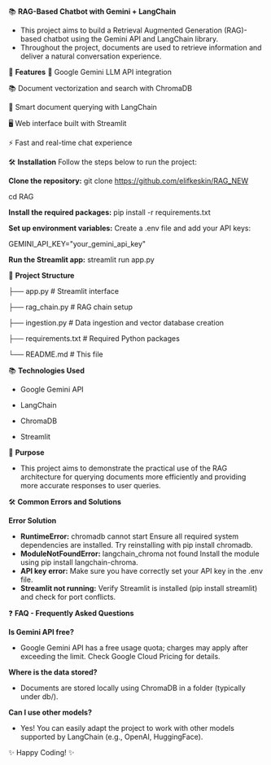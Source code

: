📚 **RAG-Based Chatbot with Gemini + LangChain**

* This project aims to build a Retrieval Augmented Generation (RAG)-based chatbot using the Gemini API and LangChain library.
* Throughout the project, documents are used to retrieve information and deliver a natural conversation experience.

🚀 **Features**
🌟 Google Gemini LLM API integration

📚 Document vectorization and search with ChromaDB

🧠 Smart document querying with LangChain

🖥️ Web interface built with Streamlit

⚡ Fast and real-time chat experience

🛠️ **Installation**
Follow the steps below to run the project:

**Clone the repository:**
git clone https://github.com/elifkeskin/RAG_NEW

cd RAG

**Install the required packages:**
pip install -r requirements.txt

**Set up environment variables:**
Create a .env file and add your API keys:

GEMINI_API_KEY="your_gemini_api_key"

**Run the Streamlit app:**
streamlit run app.py

📄 **Project Structure**


├── app.py               # Streamlit interface

├── rag_chain.py         # RAG chain setup

├── ingestion.py         # Data ingestion and vector database creation

├── requirements.txt     # Required Python packages

└── README.md            # This file



📚 **Technologies Used**

* Google Gemini API

* LangChain

* ChromaDB

* Streamlit

🎯 **Purpose**

* This project aims to demonstrate the practical use of the RAG architecture for querying documents more efficiently and providing more accurate responses to user queries.

🛠️ **Common Errors and Solutions**

**Error	Solution**
* **RuntimeError:**  chromadb cannot start	Ensure all required system dependencies are installed. Try reinstalling with pip install chromadb.
* **ModuleNotFoundError:** langchain_chroma not found	Install the module using pip install langchain-chroma.
* **API key error:** 	Make sure you have correctly set your API key in the .env file.
* **Streamlit not running:**	Verify Streamlit is installed (pip install streamlit) and check for port conflicts.

❓ **FAQ - Frequently Asked Questions**

**Is Gemini API free?**
* Google Gemini API has a free usage quota; charges may apply after exceeding the limit. Check Google Cloud Pricing for details.

**Where is the data stored?**
* Documents are stored locally using ChromaDB in a folder (typically under db/).

**Can I use other models?**
* Yes! You can easily adapt the project to work with other models supported by LangChain (e.g., OpenAI, HuggingFace).

✨ Happy Coding! ✨
